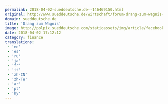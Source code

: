 ```yaml
---
permalink: 2018-04-02-sueddeutsche.de--146469150.html
original: http://www.sueddeutsche.de/wirtschaft/forum-drang-zum-wagnis-1.3928080
domain: sueddeutsche.de
title: 'Drang zum Wagnis'
image: http://polpix.sueddeutsche.com/staticassets/img/article/facebook-default.140428.jpg
date: 2018-04-02 17:12:12
category: finance
translations: 
 - 'en'
 - 'es'
 - 'ru'
 - 'ja'
 - 'fr'
 - 'it'
 - 'zh-CN'
 - 'zh-TW'
 - 'ar'
 - 'pt'
 - 'hy'
---
```


